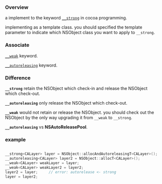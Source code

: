 ### Overview
a implement to the keyword [`__strong`](https://developer.apple.com/library/archive/documentation/General/Conceptual/DevPedia-CocoaCore/ObjectOwnership.html) in cocoa programming.

implementing as a template class. you should specified the template parameter to indicate which NSObject class you want to apply to `__strong`.

### Associate
[`__weak`](__weak.md) keyword.

[`__autoreleasing`](__autorelease.md) keyword.

### Difference
**`__strong`** retain the NSObject which check-in and release the NSObject which check-out.

**`__autoreleasing`** only release the NSObject which check-out.

**`__weak`** would not retain or release the NSObject. you should check out the NSObject by the only way upgrading it from `__weak` to `__strong`.

**`__autoreleasing`** vs **NSAutoReleasePool**.

### example
```c++

__strong<CALayer> layer = NSObject::allocAndAutoreleasingT<CALayer>();
__autoreleasing<CALayer> layer2 = NSObject::allocT<CALayer>();
__weak<CALayer> weakLayer = layer;
__weak<CALayer> weakLayer2 = layer2;    
layer2 = layer;     // error: autorelease <- strong
layer = layer2;   

```








